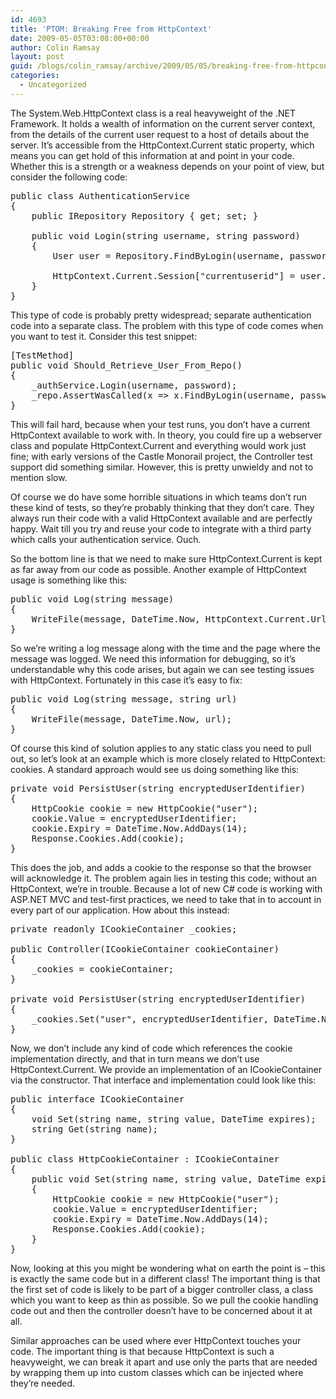 ```yaml
---
id: 4693
title: 'PTOM: Breaking Free from HttpContext'
date: 2009-05-05T03:08:00+00:00
author: Colin Ramsay
layout: post
guid: /blogs/colin_ramsay/archive/2009/05/05/breaking-free-from-httpcontext.aspx
categories:
  - Uncategorized
---
```

The System.Web.HttpContext class is a real heavyweight of the .NET Framework. It holds a wealth of information on the current server context, from the details of the current user request to a host of details about the server. It&#8217;s accessible from the HttpContext.Current static property, which means you can get hold of this information at and point in your code. Whether this is a strength or a weakness depends on your point of view, but consider the following code:

<pre>public class AuthenticationService<br />{<br />    public IRepository Repository { get; set; }<br /><br />    public void Login(string username, string password)<br />    {<br />        User user = Repository.FindByLogin(username, password);<br /><br />        HttpContext.Current.Session["currentuserid"] = user.Id;<br />    }<br />}<br /></pre>

This type of code is probably pretty widespread; separate authentication code into a separate class. The problem with this type of code comes when you want to test it. Consider this test snippet: 

<pre>[TestMethod]<br />public void Should_Retrieve_User_From_Repo()<br />{<br />    _authService.Login(username, password);<br />    _repo.AssertWasCalled(x =&gt; x.FindByLogin(username, password);<br />}<br /></pre>

This will fail hard, because when your test runs, you don&#8217;t have a current HttpContext available to work with. In theory, you could fire up a webserver class and populate HttpContext.Current and everything would work just fine; with early versions of the Castle Monorail project, the Controller test support did something similar. However, this is pretty unwieldy and not to mention slow.
  
Of course we do have some horrible situations in which teams don&#8217;t run these kind of tests, so they&#8217;re probably thinking that they don&#8217;t care. They always run their code with a valid HttpContext available and are perfectly happy. Wait till you try and reuse your code to integrate with a third party which calls your authentication service. Ouch.
  
So the bottom line is that we need to make sure HttpContext.Current is kept as far away from our code as possible. Another example of HttpContext usage is something like this: 

<pre>public void Log(string message)<br />{<br />    WriteFile(message, DateTime.Now, HttpContext.Current.Url);<br />}<br /></pre>

So we&#8217;re writing a log message along with the time and the page where the message was logged. We need this information for debugging, so it&#8217;s understandable why this code arises, but again we can see testing issues with HttpContext. Fortunately in this case it&#8217;s easy to fix:

<pre>public void Log(string message, string url)<br />{<br />    WriteFile(message, DateTime.Now, url);<br />}<br /></pre>

Of course this kind of solution applies to any static class you need to pull out, so let&#8217;s look at an example which is more closely related to HttpContext: cookies. A standard approach would see us doing something like this:

<pre>private void PersistUser(string encryptedUserIdentifier)<br />{<br />    HttpCookie cookie = new HttpCookie("user");<br />    cookie.Value = encryptedUserIdentifier;<br />    cookie.Expiry = DateTime.Now.AddDays(14);<br />    Response.Cookies.Add(cookie);<br />}</pre>

This does the job, and adds a cookie to the response so that the browser will acknowledge it. The problem again lies in testing this code; without an HttpContext, we&#8217;re in trouble. Because a lot of new C# code is working with ASP.NET MVC and test-first practices, we need to take that in to account in every part of our application. How about this instead: 

<pre>private readonly ICookieContainer _cookies;<br /><br />public Controller(ICookieContainer cookieContainer)<br />{<br />    _cookies = cookieContainer;<br />}<br /><br />private void PersistUser(string encryptedUserIdentifier)<br />{<br />    _cookies.Set("user", encryptedUserIdentifier, DateTime.Now.AddDays(14));<br />}<br /></pre>

Now, we don&#8217;t include any kind of code which references the cookie implementation directly, and that in turn means we don&#8217;t use HttpContext.Current. We provide an implementation of an ICookieContainer via the constructor. That interface and implementation could look like this: 

<pre>public interface ICookieContainer<br />{<br />    void Set(string name, string value, DateTime expires);<br />    string Get(string name);<br />}<br /><br />public class HttpCookieContainer : ICookieContainer<br />{<br />    public void Set(string name, string value, DateTime expires)<br />    {<br />        HttpCookie cookie = new HttpCookie("user");<br />        cookie.Value = encryptedUserIdentifier;<br />        cookie.Expiry = DateTime.Now.AddDays(14);<br />        Response.Cookies.Add(cookie);<br />    }<br />}</pre>

Now, looking at this you might be wondering what on earth the point is &#8211; this is exactly the same code but in a different class! The important thing is that the first set of code is likely to be part of a bigger controller class, a class which you want to keep as thin as possible. So we pull the cookie handling code out and then the controller doesn&#8217;t have to be concerned about it at all.
  
Similar approaches can be used where ever HttpContext touches your code. The important thing is that because HttpContext is such a heavyweight, we can break it apart and use only the parts that are needed by wrapping them up into custom classes which can be injected where they&#8217;re needed.